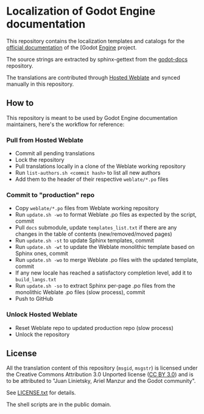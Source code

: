 # Localization of Godot Engine documentation

This repository contains the localization templates and catalogs for the
[official documentation](https://docs.godotengine.org) of the [Godot
[Engine](https://godotengine.org) project.

The source strings are extracted by sphinx-gettext from the
[godot-docs](https://github.com/godotengine/godot-docs) repository.

The translations are contributed through [Hosted
Weblate](https://hosted.weblate.org/projects/godot-engine/godot-docs/) and
synced manually in this repository.

## How to

This repository is meant to be used by Godot Engine documentation
maintainers, here's the workflow for reference:

### Pull from Hosted Weblate

- Commit all pending translations
- Lock the repository
- Pull translations locally in a clone of the Weblate working repository
- Run `list-authors.sh <commit hash>` to list all new authors
- Add them to the header of their respective `weblate/*.po` files

### Commit to "production" repo

- Copy `weblate/*.po` files from Weblate working repository
- Run `update.sh -wo` to format Weblate .po files as expected by the script,
  commit
- Pull `docs` submodule, update `templates_list.txt` if there are any changes
  in the table of contents (new/removed/moved pages)
- Run `update.sh -st` to update Sphinx templates, commit
- Run `update.sh -wt` to update the Weblate monolithic template based on
  Sphinx ones, commit
- Run `update.sh -wo` to merge Weblate .po files with the updated template,
  commit
- If any new locale has reached a satisfactory completion level, add it to
  `build_langs.txt`
- Run `update.sh -so` to extract Sphinx per-page .po files from the
  monolithic Weblate .po files (slow process), commit
- Push to GitHub

### Unlock Hosted Weblate

- Reset Weblate repo to updated production repo (slow process)
- Unlock the repository

## License

All the translation content of this repository (`msgid`, `msgstr`) is
licensed under the Creative Commons Attribution 3.0 Unported license
([CC BY 3.0](https://creativecommons.org/licenses/by/3.0/)) and is to be
attributed to "Juan Linietsky, Ariel Manzur and the Godot community".

See [LICENSE.txt](/LICENSE.txt) for details.

The shell scripts are in the public domain.
